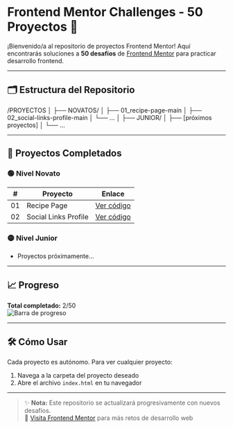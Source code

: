 # Frontend Mentor Challenges - 50 Proyectos 🚀

¡Bienvenido/a al repositorio de proyectos Frontend Mentor! Aquí encontrarás soluciones a **50 desafíos** de [Frontend Mentor](https://www.frontendmentor.io) para practicar desarrollo frontend.

---

## 🗂 Estructura del Repositorio

/PROYECTOS
│
├── NOVATOS/
│ ├── 01_recipe-page-main
│ ├── 02_social-links-profile-main
│ └── ...
│
├── JUNIOR/
│ ├── [próximos proyectos]
│ └── ...

---

## 📌 Proyectos Completados

### 🟢 Nivel Novato
| #   | Proyecto | Enlace |
|-----|----------|--------|
| 01  | Recipe Page | [Ver código](https://github.com/Ledyba-Dev/FRONTEND_MENTOR_50/tree/main/NOVATOS/01_recipe-page-main) |
| 02  | Social Links Profile | [Ver código](https://github.com/Ledyba-Dev/FRONTEND_MENTOR_50/tree/main/NOVATOS/02_social-links-profile-main) |

### 🟡 Nivel Junior
* Proyectos próximamente...

---

## 📈 Progreso
**Total completado:** 2/50  
![Barra de progreso](https://progress-bar.dev/4/?title=Progreso&width=400)

---

## 🛠 Cómo Usar
Cada proyecto es autónomo. Para ver cualquier proyecto:
1. Navega a la carpeta del proyecto deseado
2. Abre el archivo `index.html` en tu navegador

---

> ✨ **Nota:** Este repositorio se actualizará progresivamente con nuevos desafíos.  
> 🔗 [Visita Frontend Mentor](https://www.frontendmentor.io) para más retos de desarrollo web
